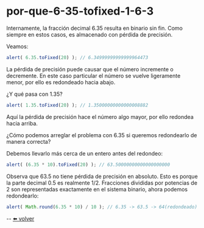 # por-que-6-35-tofixed-1-6-3

Internamente, la fracción decimal 6.35 resulta en binario sin fin. Como siempre en estos casos, es almacenado con pérdida de precisión.

Veamos:

````js
alert( 6.35.toFixed(20) ); // 6.34999999999999964473
````

La pérdida de precisión puede causar que el número incremente o decremente. En este caso particular el número se vuelve ligeramente menor, por ello es redondeado hacia abajo.

¿Y qué pasa con 1.35?

````js
alert( 1.35.toFixed(20) ); // 1.35000000000000008882
````

Aquí la pérdida de precisión hace el número algo mayor, por ello redondea hacia arriba.

¿Cómo podemos arreglar el problema con 6.35 si queremos redondearlo de manera correcta?

Debemos llevarlo más cerca de un entero antes del redondeo:

````js
alert( (6.35 * 10).toFixed(20) ); // 63.50000000000000000000
````

Observa que 63.5 no tiene pérdida de precisión en absoluto. Esto es porque la parte decimal 0.5 es realmente 1/2. Fracciones divididas por potencias de 2 son representadas exactamente en el sistema binario, ahora podemos redondearlo:

````js
alert( Math.round(6.35 * 10) / 10 ); // 6.35 -> 63.5 -> 64(redondeado) -> 6.4
````

--
[⬅️ volver](https://github.com/VictorHugoAguilar/javascript-interview-questions-explained/blob/main/theory/data-types/number/readme.md#s#por-que-6-35-tofixed-1-6-3)

